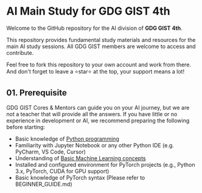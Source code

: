 # AI Main Study for GDG GIST 4th

Welcome to the GitHub repository for the AI division of **GDG GIST 4th**. 

This repository provides fundamental study materials and resources for the main AI study sessions. All GDG GIST members are welcome to access and contribute. 

Feel free to fork this repository to your own account and work from there. And don't forget to leave a ⭐️star⭐️ at the top, your support means a lot!

## 01. Prerequisite

GDG GIST Cores & Mentors can guide you on your AI journey, but we are not a teacher that will provide all the answers. If you have little or no experience in development or AI, we recommend preparing the following before starting:

- Basic knowledge of <a href='https://clicktostart.gitbook.io/introduction-to-python'>Python programming</a>
- Familiarity with Jupyter Notebook or any other Python IDE (e.g. PyCharm, VS Code, Cursor)
- Understanding of <a href='https://github.com/microsoft/ML-For-Beginners'>Basic Machine Learning concepts</a>
- Installed and configured environment for PyTorch projects (e.g., Python 3.x, PyTorch, CUDA for GPU support)
- Basic knowledge of PyTorch syntax (Please refer to BEGINNER_GUIDE.md)

<!--
## Main Study - PyTorch Toy Projects

Let's tackle some real-world-inspired PyTorch projects to get hands-on experience. 

After this projects, try creating your own unique & fancy projects and share with us!

### 1. Sick Plant Detection Project
Leverage **Transfer Learning** to build a model that detects diseased crops. Train your model on plant datasets and make an impact on agricultural technology!

### 2. Stage Video Cross-Editing Project
Use AI to cross-edit your favorite idol's stage performances! Develop a system that identifies similar moments across videos based on **similarity detection** and automatically generates cross-edit points.

### 3. Scream Sound Detection Project
Emergency response just got smarter! Create an AI security officer that reacts when it hears screams or other distress sounds. Build a sound detection model using PyTorch to implement this life-saving technology.
-->
